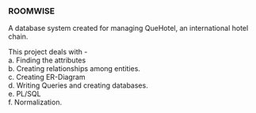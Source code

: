 ### ROOMWISE 
A database system created for managing QueHotel, an international hotel chain.

This project deals with -  <br />
a. Finding the attributes  <br />
b. Creating relationships among entities. <br />
c. Creating ER-Diagram <br />
d. Writing Queries and creating databases. <br />
e. PL/SQL <br />
f. Normalization.

